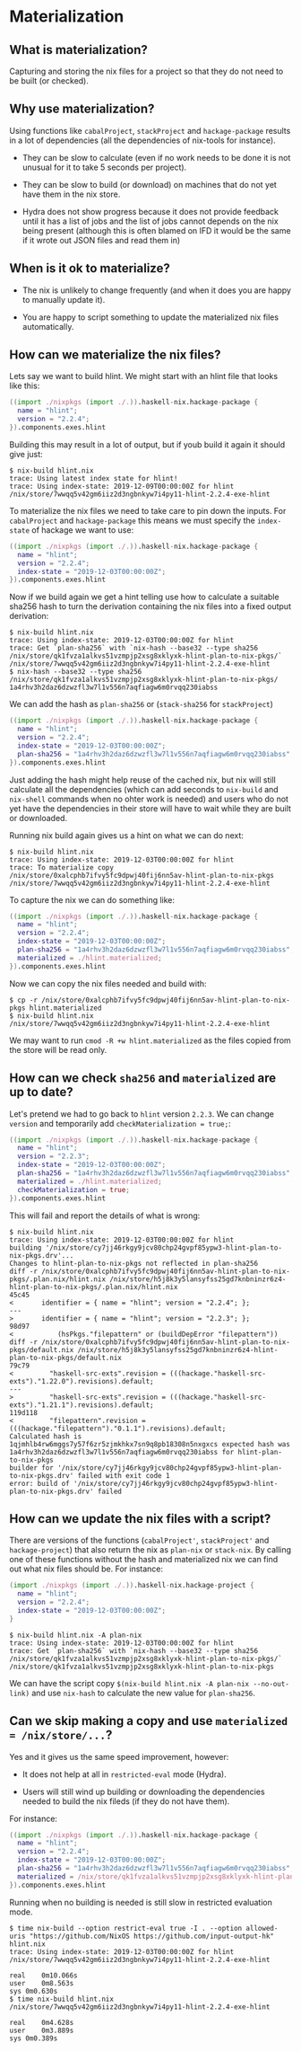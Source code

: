 # Materialization

## What is materialization?

Capturing and storing the nix files for a project so that they do
not need to be built (or checked).

## Why use materialization?

Using functions like `cabalProject`, `stackProject` and `hackage-package`
results in a lot of dependencies (all the dependencies of nix-tools
for instance).

* They can be slow to calculate (even if no work needs to be done it
  is not unusual for it to take 5 seconds per project).

* They can be slow to build (or download) on machines that do not
  yet have them in the nix store.

* Hydra does not show progress because it does not provide feedback
  until it has a list of jobs and the list of jobs cannot depends
  on the nix being present (although this is often blamed on IFD
  it would be the same if it wrote out JSON files and read them in)

## When is it ok to materialize?

* The nix is unlikely to change frequently (and when it does you
  are happy to manually update it).

* You are happy to script something to update the materialized
  nix files automatically.

## How can we materialize the nix files?

Lets say we want to build hlint.  We might start with an hlint
file that looks like this:

```nix
((import ./nixpkgs (import ./.)).haskell-nix.hackage-package {
  name = "hlint";
  version = "2.2.4";
}).components.exes.hlint
```

Building this may result in a lot of output, but if youb build
it again it should give just:

```
$ nix-build hlint.nix 
trace: Using latest index state for hlint!
trace: Using index-state: 2019-12-09T00:00:00Z for hlint
/nix/store/7wwqq5v42gm6iiz2d3ngbnkyw7i4py11-hlint-2.2.4-exe-hlint
```

To materialize the nix files we need to take care to pin down the
inputs.  For `cabalProject` and `hackage-package` this means
we must specify the `index-state` of hackage we want to use:

```nix
((import ./nixpkgs (import ./.)).haskell-nix.hackage-package {
  name = "hlint";
  version = "2.2.4";
  index-state = "2019-12-03T00:00:00Z";
}).components.exes.hlint
```

Now if we build again we get a hint telling use how to
calculate a suitable sha256 hash to turn the derivation
containing the nix files into a fixed output derivation:

```
$ nix-build hlint.nix 
trace: Using index-state: 2019-12-03T00:00:00Z for hlint
trace: Get `plan-sha256` with `nix-hash --base32 --type sha256 /nix/store/qk1fvza1alkvs51vzmpjp2xsg8xklyxk-hlint-plan-to-nix-pkgs/`
/nix/store/7wwqq5v42gm6iiz2d3ngbnkyw7i4py11-hlint-2.2.4-exe-hlint
$ nix-hash --base32 --type sha256 /nix/store/qk1fvza1alkvs51vzmpjp2xsg8xklyxk-hlint-plan-to-nix-pkgs/
1a4rhv3h2daz6dzwzfl3w7l1v556n7aqfiagw6m0rvqq230iabss
```

We can add the hash as `plan-sha256` or (`stack-sha256` for
`stackProject`)

```nix
((import ./nixpkgs (import ./.)).haskell-nix.hackage-package {
  name = "hlint";
  version = "2.2.4";
  index-state = "2019-12-03T00:00:00Z";
  plan-sha256 = "1a4rhv3h2daz6dzwzfl3w7l1v556n7aqfiagw6m0rvqq230iabss";
}).components.exes.hlint
```

Just adding the hash might help reuse of the cached nix, but nix will
still calculate all the dependencies (which can add seconds to
`nix-build` and `nix-shell` commands when no ohter work is needed)
and users who do not yet have the dependencies in their store will have
to wait while they are built or downloaded.

Running nix build again gives us a hint on what we can do next:

```
$ nix-build hlint.nix 
trace: Using index-state: 2019-12-03T00:00:00Z for hlint
trace: To materialize copy /nix/store/0xalcphb7ifvy5fc9dpwj40fij6nn5av-hlint-plan-to-nix-pkgs
/nix/store/7wwqq5v42gm6iiz2d3ngbnkyw7i4py11-hlint-2.2.4-exe-hlint
```

To capture the nix we can do something like:

```nix
((import ./nixpkgs (import ./.)).haskell-nix.hackage-package {
  name = "hlint";
  version = "2.2.4";
  index-state = "2019-12-03T00:00:00Z";
  plan-sha256 = "1a4rhv3h2daz6dzwzfl3w7l1v556n7aqfiagw6m0rvqq230iabss";
  materialized = ./hlint.materialized;
}).components.exes.hlint
```

Now we can copy the nix files needed and build with:

```
$ cp -r /nix/store/0xalcphb7ifvy5fc9dpwj40fij6nn5av-hlint-plan-to-nix-pkgs hlint.materialized
$ nix-build hlint.nix 
/nix/store/7wwqq5v42gm6iiz2d3ngbnkyw7i4py11-hlint-2.2.4-exe-hlint
```

We may want to run `cmod -R +w hlint.materialized` as the files copied from the
store will be read only.

## How can we check `sha256` and `materialized` are up to date?

Let's pretend we had to go back to `hlint` version `2.2.3`.
We can change `version` and temporarily add
`checkMaterialization = true;`:

```nix
((import ./nixpkgs (import ./.)).haskell-nix.hackage-package {
  name = "hlint";
  version = "2.2.3";
  index-state = "2019-12-03T00:00:00Z";
  plan-sha256 = "1a4rhv3h2daz6dzwzfl3w7l1v556n7aqfiagw6m0rvqq230iabss";
  materialized = ./hlint.materialized;
  checkMaterialization = true;
}).components.exes.hlint
```

This will fail and report the details of what is wrong:

```
$ nix-build hlint.nix 
trace: Using index-state: 2019-12-03T00:00:00Z for hlint
building '/nix/store/cy7jj46rkgy9jcv80chp24gvpf85ypw3-hlint-plan-to-nix-pkgs.drv'...
Changes to hlint-plan-to-nix-pkgs not reflected in plan-sha256
diff -r /nix/store/0xalcphb7ifvy5fc9dpwj40fij6nn5av-hlint-plan-to-nix-pkgs/.plan.nix/hlint.nix /nix/store/h5j8k3y5lansyfss25gd7knbninzr6z4-hlint-plan-to-nix-pkgs/.plan.nix/hlint.nix
45c45
<       identifier = { name = "hlint"; version = "2.2.4"; };
---
>       identifier = { name = "hlint"; version = "2.2.3"; };
98d97
<           (hsPkgs."filepattern" or (buildDepError "filepattern"))
diff -r /nix/store/0xalcphb7ifvy5fc9dpwj40fij6nn5av-hlint-plan-to-nix-pkgs/default.nix /nix/store/h5j8k3y5lansyfss25gd7knbninzr6z4-hlint-plan-to-nix-pkgs/default.nix
79c79
<         "haskell-src-exts".revision = (((hackage."haskell-src-exts")."1.22.0").revisions).default;
---
>         "haskell-src-exts".revision = (((hackage."haskell-src-exts")."1.21.1").revisions).default;
119d118
<         "filepattern".revision = (((hackage."filepattern")."0.1.1").revisions).default;
Calculated hash is 1qjmhlb4rw6mggs7y57f6zr5zjmkhkx7sn9q8pb18308n5nxgxcs expected hash was 1a4rhv3h2daz6dzwzfl3w7l1v556n7aqfiagw6m0rvqq230iabss for hlint-plan-to-nix-pkgs
builder for '/nix/store/cy7jj46rkgy9jcv80chp24gvpf85ypw3-hlint-plan-to-nix-pkgs.drv' failed with exit code 1
error: build of '/nix/store/cy7jj46rkgy9jcv80chp24gvpf85ypw3-hlint-plan-to-nix-pkgs.drv' failed
```

## How can we update the nix files with a script?

There are versions of the functions (`cabalProject'`, `stackProject'`
and `hackage-project`) that also return the nix as `plan-nix` or
`stack-nix`.  By calling one of these functions without the
hash and materialized nix we can find out what nix files should be.
For instance:

```nix
(import ./nixpkgs (import ./.)).haskell-nix.hackage-project {
  name = "hlint";
  version = "2.2.4";
  index-state = "2019-12-03T00:00:00Z";
}
```

```
$ nix-build hlint.nix -A plan-nix
trace: Using index-state: 2019-12-03T00:00:00Z for hlint
trace: Get `plan-sha256` with `nix-hash --base32 --type sha256 /nix/store/qk1fvza1alkvs51vzmpjp2xsg8xklyxk-hlint-plan-to-nix-pkgs/`
/nix/store/qk1fvza1alkvs51vzmpjp2xsg8xklyxk-hlint-plan-to-nix-pkgs
```

We can have the script copy `$(nix-build hlint.nix -A plan-nix --no-out-link)`
and use `nix-hash` to calculate the new value for `plan-sha256`.

## Can we skip making a copy and use `materialized = /nix/store/...`?

Yes and it gives us the same speed improvement, however:

* It does not help at all in `restricted-eval` mode (Hydra).

* Users will still wind up building or downloading the dependencies
  needed to build the nix fileds (if they do not have them).

For instance:

```nix
((import ./nixpkgs (import ./.)).haskell-nix.hackage-package {
  name = "hlint";
  version = "2.2.4";
  index-state = "2019-12-03T00:00:00Z";
  plan-sha256 = "1a4rhv3h2daz6dzwzfl3w7l1v556n7aqfiagw6m0rvqq230iabss";
  materialized = /nix/store/qk1fvza1alkvs51vzmpjp2xsg8xklyxk-hlint-plan-to-nix-pkgs;
}).components.exes.hlint
```

Running when no building is needed is still slow in restricted evaluation mode.

```
$ time nix-build --option restrict-eval true -I . --option allowed-uris "https://github.com/NixOS https://github.com/input-output-hk" hlint.nix 
trace: Using index-state: 2019-12-03T00:00:00Z for hlint
/nix/store/7wwqq5v42gm6iiz2d3ngbnkyw7i4py11-hlint-2.2.4-exe-hlint

real	0m10.066s
user	0m8.563s
sys	0m0.630s
$ time nix-build hlint.nix 
/nix/store/7wwqq5v42gm6iiz2d3ngbnkyw7i4py11-hlint-2.2.4-exe-hlint

real	0m4.628s
user	0m3.889s
sys	0m0.389s
```
